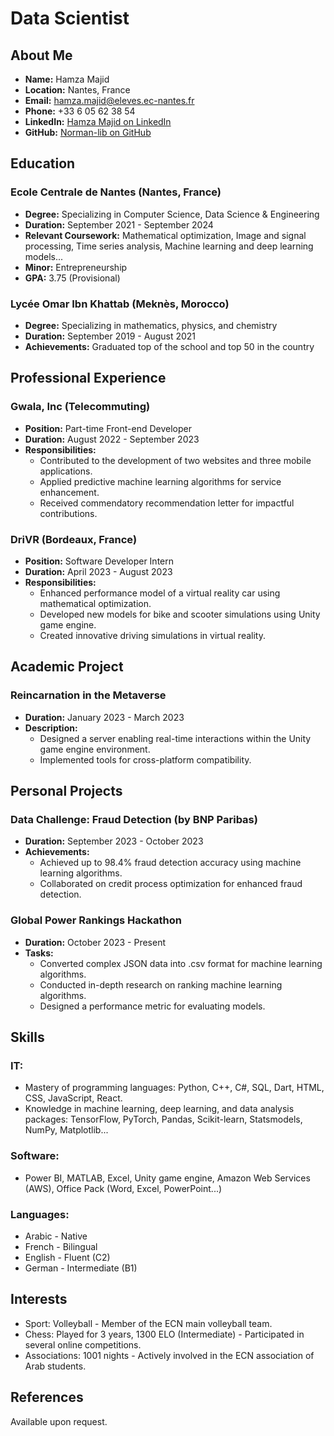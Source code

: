 # Data Scientist 

## About Me
- **Name:** Hamza Majid
- **Location:** Nantes, France
- **Email:** hamza.majid@eleves.ec-nantes.fr
- **Phone:** +33 6 05 62 38 54
- **LinkedIn:** [Hamza Majid on LinkedIn](https://www.linkedin.com/in/hamza-majid-0b5804227/)
- **GitHub:** [Norman-lib on GitHub](https://github.com/Norman-lib)

## Education
### Ecole Centrale de Nantes (Nantes, France)
- **Degree:** Specializing in Computer Science, Data Science & Engineering
- **Duration:** September 2021 - September 2024
- **Relevant Coursework:** Mathematical optimization, Image and signal processing, Time series analysis, Machine learning and deep learning models...
- **Minor:** Entrepreneurship
- **GPA:** 3.75 (Provisional)

### Lycée Omar Ibn Khattab (Meknès, Morocco)
- **Degree:** Specializing in mathematics, physics, and chemistry
- **Duration:** September 2019 - August 2021
- **Achievements:** Graduated top of the school and top 50 in the country

## Professional Experience
### Gwala, Inc (Telecommuting)
- **Position:** Part-time Front-end Developer
- **Duration:** August 2022 - September 2023
- **Responsibilities:**
  - Contributed to the development of two websites and three mobile applications.
  - Applied predictive machine learning algorithms for service enhancement.
  - Received commendatory recommendation letter for impactful contributions.

### DriVR (Bordeaux, France)
- **Position:** Software Developer Intern
- **Duration:** April 2023 - August 2023
- **Responsibilities:**
  - Enhanced performance model of a virtual reality car using mathematical optimization.
  - Developed new models for bike and scooter simulations using Unity game engine.
  - Created innovative driving simulations in virtual reality.

## Academic Project
### Reincarnation in the Metaverse
- **Duration:** January 2023 - March 2023
- **Description:**
  - Designed a server enabling real-time interactions within the Unity game engine environment.
  - Implemented tools for cross-platform compatibility.

## Personal Projects
### Data Challenge: Fraud Detection (by BNP Paribas)
- **Duration:** September 2023 - October 2023
- **Achievements:**
  - Achieved up to 98.4% fraud detection accuracy using machine learning algorithms.
  - Collaborated on credit process optimization for enhanced fraud detection.

### Global Power Rankings Hackathon
- **Duration:** October 2023 - Present
- **Tasks:**
  - Converted complex JSON data into .csv format for machine learning algorithms.
  - Conducted in-depth research on ranking machine learning algorithms.
  - Designed a performance metric for evaluating models.

## Skills
### IT:
- Mastery of programming languages: Python, C++, C#, SQL, Dart, HTML, CSS, JavaScript, React.
- Knowledge in machine learning, deep learning, and data analysis packages: TensorFlow, PyTorch, Pandas, Scikit-learn, Statsmodels, NumPy, Matplotlib...

### Software:
- Power BI, MATLAB, Excel, Unity game engine, Amazon Web Services (AWS), Office Pack (Word, Excel, PowerPoint...)

### Languages:
- Arabic - Native
- French - Bilingual
- English - Fluent (C2)
- German - Intermediate (B1)

## Interests
- Sport: Volleyball - Member of the ECN main volleyball team.
- Chess: Played for 3 years, 1300 ELO (Intermediate) - Participated in several online competitions.
- Associations: 1001 nights - Actively involved in the ECN association of Arab students.

## References
Available upon request.
